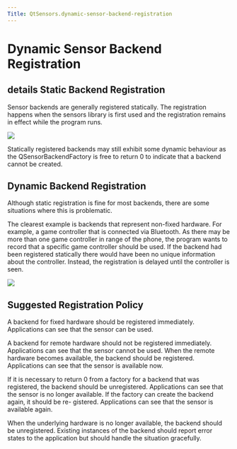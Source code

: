 ```yaml
---
Title: QtSensors.dynamic-sensor-backend-registration
---
```

        
Dynamic Sensor Backend Registration
===================================

<span class="subtitle"></span>
details
Static Backend Registration
---------------------------

Sensor backends are generally registered statically. The registration happens when the sensors library is first used and the registration remains in effect while the program runs.

![](https://developer.ubuntu.com/static/devportal_uploaded/b4e6429b-f41b-44c2-a2e0-96d389e23555-api/apps/qml/sdk-15.04.3/dynamic-sensor-backend-registration/images/sensors-static.png)

Statically registered backends may still exhibit some dynamic behaviour as the QSensorBackendFactory is free to return 0 to indicate that a backend cannot be created.

<span id="dynamic-backend-registration"></span>
Dynamic Backend Registration
----------------------------

Although static registration is fine for most backends, there are some situations where this is problematic.

The clearest example is backends that represent non-fixed hardware. For example, a game controller that is connected via Bluetooth. As there may be more than one game controller in range of the phone, the program wants to record that a specific game controller should be used. If the backend had been registered statically there would have been no unique information about the controller. Instead, the registration is delayed until the controller is seen.

![](https://developer.ubuntu.com/static/devportal_uploaded/ecec2e14-f0db-4ed5-8151-e25774d2b4b6-api/apps/qml/sdk-15.04.3/dynamic-sensor-backend-registration/images/sensors-dynamic.png)

<span id="suggested-registration-policy"></span>
Suggested Registration Policy
-----------------------------

A backend for fixed hardware should be registered immediately. Applications can see that the sensor can be used.

A backend for remote hardware should not be registered immediately. Applications can see that the sensor cannot be used. When the remote hardware becomes available, the backend should be registered. Applications can see that the sensor is available now.

If it is necessary to return 0 from a factory for a backend that was registered, the backend should be unregistered. Applications can see that the sensor is no longer available. If the factory can create the backend again, it should be re- gistered. Applications can see that the sensor is available again.

When the underlying hardware is no longer available, the backend should be unregistered. Existing instances of the backend should report error states to the application but should handle the situation gracefully.

